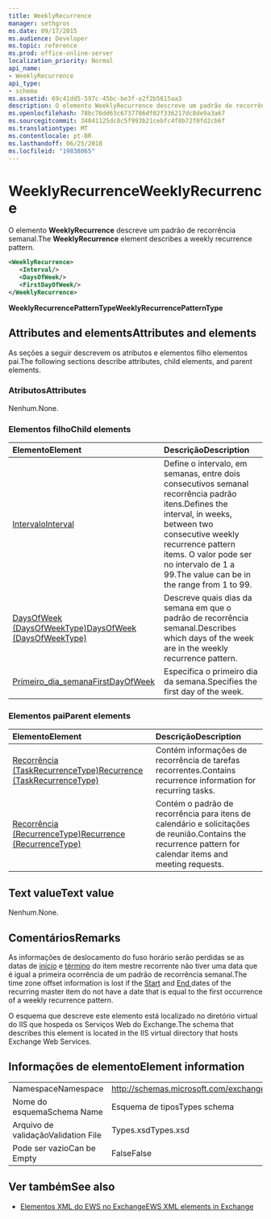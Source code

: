 ```yaml
---
title: WeeklyRecurrence
manager: sethgros
ms.date: 09/17/2015
ms.audience: Developer
ms.topic: reference
ms.prod: office-online-server
localization_priority: Normal
api_name:
- WeeklyRecurrence
api_type:
- schema
ms.assetid: 69c41dd5-597c-45bc-be3f-e2f2b5615aa3
description: O elemento WeeklyRecurrence descreve um padrão de recorrência semanal.
ms.openlocfilehash: 78bc76dd63c6737786df02f336217dc8de9a3a67
ms.sourcegitcommit: 34041125dc8c5f993b21cebfc4f8b72f0fd2cb6f
ms.translationtype: MT
ms.contentlocale: pt-BR
ms.lasthandoff: 06/25/2018
ms.locfileid: "19838065"
---
```

# <a name="weeklyrecurrence"></a><span data-ttu-id="984a5-103">WeeklyRecurrence</span><span class="sxs-lookup"><span data-stu-id="984a5-103">WeeklyRecurrence</span></span>

<span data-ttu-id="984a5-104">O elemento **WeeklyRecurrence** descreve um padrão de recorrência semanal.</span><span class="sxs-lookup"><span data-stu-id="984a5-104">The **WeeklyRecurrence** element describes a weekly recurrence pattern.</span></span> 
  
```XML
<WeeklyRecurrence>
   <Interval/>
   <DaysOfWeek/>
   <FirstDayOfWeek/>
</WeeklyRecurrence>
```

 <span data-ttu-id="984a5-105">**WeeklyRecurrencePatternType**</span><span class="sxs-lookup"><span data-stu-id="984a5-105">**WeeklyRecurrencePatternType**</span></span>
## <a name="attributes-and-elements"></a><span data-ttu-id="984a5-106">Attributes and elements</span><span class="sxs-lookup"><span data-stu-id="984a5-106">Attributes and elements</span></span>

<span data-ttu-id="984a5-107">As seções a seguir descrevem os atributos e elementos filho elementos pai.</span><span class="sxs-lookup"><span data-stu-id="984a5-107">The following sections describe attributes, child elements, and parent elements.</span></span>
  
### <a name="attributes"></a><span data-ttu-id="984a5-108">Atributos</span><span class="sxs-lookup"><span data-stu-id="984a5-108">Attributes</span></span>

<span data-ttu-id="984a5-109">Nenhum.</span><span class="sxs-lookup"><span data-stu-id="984a5-109">None.</span></span>
  
### <a name="child-elements"></a><span data-ttu-id="984a5-110">Elementos filho</span><span class="sxs-lookup"><span data-stu-id="984a5-110">Child elements</span></span>

|<span data-ttu-id="984a5-111">**Elemento**</span><span class="sxs-lookup"><span data-stu-id="984a5-111">**Element**</span></span>|<span data-ttu-id="984a5-112">**Descrição**</span><span class="sxs-lookup"><span data-stu-id="984a5-112">**Description**</span></span>|
|:-----|:-----|
|[<span data-ttu-id="984a5-113">Intervalo</span><span class="sxs-lookup"><span data-stu-id="984a5-113">Interval</span></span>](interval.md) <br/> |<span data-ttu-id="984a5-114">Define o intervalo, em semanas, entre dois consecutivos semanal recorrência padrão itens.</span><span class="sxs-lookup"><span data-stu-id="984a5-114">Defines the interval, in weeks, between two consecutive weekly recurrence pattern items.</span></span> <span data-ttu-id="984a5-115">O valor pode ser no intervalo de 1 a 99.</span><span class="sxs-lookup"><span data-stu-id="984a5-115">The value can be in the range from 1 to 99.</span></span>  <br/> |
|[<span data-ttu-id="984a5-116">DaysOfWeek (DaysOfWeekType)</span><span class="sxs-lookup"><span data-stu-id="984a5-116">DaysOfWeek (DaysOfWeekType)</span></span>](daysofweek-daysofweektype.md) <br/> |<span data-ttu-id="984a5-117">Descreve quais dias da semana em que o padrão de recorrência semanal.</span><span class="sxs-lookup"><span data-stu-id="984a5-117">Describes which days of the week are in the weekly recurrence pattern.</span></span>  <br/> |
|[<span data-ttu-id="984a5-118">Primeiro_dia_semana</span><span class="sxs-lookup"><span data-stu-id="984a5-118">FirstDayOfWeek</span></span>](firstdayofweek.md) <br/> |<span data-ttu-id="984a5-119">Especifica o primeiro dia da semana.</span><span class="sxs-lookup"><span data-stu-id="984a5-119">Specifies the first day of the week.</span></span>  <br/> |
   
### <a name="parent-elements"></a><span data-ttu-id="984a5-120">Elementos pai</span><span class="sxs-lookup"><span data-stu-id="984a5-120">Parent elements</span></span>

|<span data-ttu-id="984a5-121">**Elemento**</span><span class="sxs-lookup"><span data-stu-id="984a5-121">**Element**</span></span>|<span data-ttu-id="984a5-122">**Descrição**</span><span class="sxs-lookup"><span data-stu-id="984a5-122">**Description**</span></span>|
|:-----|:-----|
|[<span data-ttu-id="984a5-123">Recorrência (TaskRecurrenceType)</span><span class="sxs-lookup"><span data-stu-id="984a5-123">Recurrence (TaskRecurrenceType)</span></span>](recurrence-taskrecurrencetype.md) <br/> |<span data-ttu-id="984a5-124">Contém informações de recorrência de tarefas recorrentes.</span><span class="sxs-lookup"><span data-stu-id="984a5-124">Contains recurrence information for recurring tasks.</span></span>  <br/> |
|[<span data-ttu-id="984a5-125">Recorrência (RecurrenceType)</span><span class="sxs-lookup"><span data-stu-id="984a5-125">Recurrence (RecurrenceType)</span></span>](recurrence-recurrencetype.md) <br/> |<span data-ttu-id="984a5-126">Contém o padrão de recorrência para itens de calendário e solicitações de reunião.</span><span class="sxs-lookup"><span data-stu-id="984a5-126">Contains the recurrence pattern for calendar items and meeting requests.</span></span>  <br/> |
   
## <a name="text-value"></a><span data-ttu-id="984a5-127">Text value</span><span class="sxs-lookup"><span data-stu-id="984a5-127">Text value</span></span>

<span data-ttu-id="984a5-128">Nenhum.</span><span class="sxs-lookup"><span data-stu-id="984a5-128">None.</span></span>
  
## <a name="remarks"></a><span data-ttu-id="984a5-129">Comentários</span><span class="sxs-lookup"><span data-stu-id="984a5-129">Remarks</span></span>

<span data-ttu-id="984a5-130">As informações de deslocamento do fuso horário serão perdidas se as datas de [início](start.md) e [término](end-ex15websvcsotherref.md) do item mestre recorrente não tiver uma data que é igual a primeira ocorrência de um padrão de recorrência semanal.</span><span class="sxs-lookup"><span data-stu-id="984a5-130">The time zone offset information is lost if the [Start](start.md) and [End ](end-ex15websvcsotherref.md) dates of the recurring master item do not have a date that is equal to the first occurrence of a weekly recurrence pattern.</span></span> 
  
<span data-ttu-id="984a5-131">O esquema que descreve este elemento está localizado no diretório virtual do IIS que hospeda os Serviços Web do Exchange.</span><span class="sxs-lookup"><span data-stu-id="984a5-131">The schema that describes this element is located in the IIS virtual directory that hosts Exchange Web Services.</span></span>
  
## <a name="element-information"></a><span data-ttu-id="984a5-132">Informações de elemento</span><span class="sxs-lookup"><span data-stu-id="984a5-132">Element information</span></span>

|||
|:-----|:-----|
|<span data-ttu-id="984a5-133">Namespace</span><span class="sxs-lookup"><span data-stu-id="984a5-133">Namespace</span></span>  <br/> |http://schemas.microsoft.com/exchange/services/2006/types  <br/> |
|<span data-ttu-id="984a5-134">Nome do esquema</span><span class="sxs-lookup"><span data-stu-id="984a5-134">Schema Name</span></span>  <br/> |<span data-ttu-id="984a5-135">Esquema de tipos</span><span class="sxs-lookup"><span data-stu-id="984a5-135">Types schema</span></span>  <br/> |
|<span data-ttu-id="984a5-136">Arquivo de validação</span><span class="sxs-lookup"><span data-stu-id="984a5-136">Validation File</span></span>  <br/> |<span data-ttu-id="984a5-137">Types.xsd</span><span class="sxs-lookup"><span data-stu-id="984a5-137">Types.xsd</span></span>  <br/> |
|<span data-ttu-id="984a5-138">Pode ser vazio</span><span class="sxs-lookup"><span data-stu-id="984a5-138">Can be Empty</span></span>  <br/> |<span data-ttu-id="984a5-139">False</span><span class="sxs-lookup"><span data-stu-id="984a5-139">False</span></span>  <br/> |
   
## <a name="see-also"></a><span data-ttu-id="984a5-140">Ver também</span><span class="sxs-lookup"><span data-stu-id="984a5-140">See also</span></span>



- [<span data-ttu-id="984a5-141">Elementos XML do EWS no Exchange</span><span class="sxs-lookup"><span data-stu-id="984a5-141">EWS XML elements in Exchange</span></span>](ews-xml-elements-in-exchange.md)

